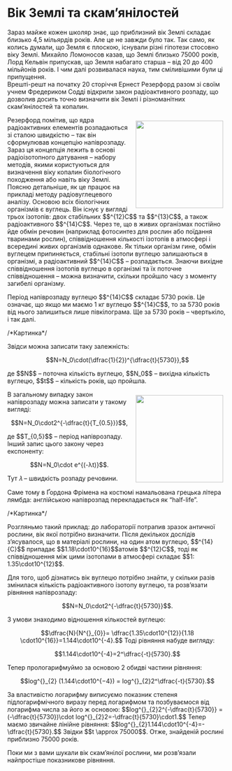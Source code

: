 # Вік Землі та скам’янілостей

Зараз майже кожен школяр знає, що приблизний вік Землі складає близько 4,5 мільярдів років. Але це не завжди було так. Так само, як колись думали, що Земля є плоскою, існували різні гіпотези стосовно віку Землі. Михайло Ломоносов казав, що Землі близько 75000 років, Лорд Кельвін припускав, що Земля набагато старша – від 20 до 400 мільйонів років. І чим далі розвивалася наука, тим сміливішими були ці припущення.     
Врешті-решт на початку 20 сторіччя Ернест Резерфорд разом зі своїм учнем Фредериком Содді відкрили закон радіоактивного розпаду, що дозволив досить точно визначити вік Землі і різноманітних скам’янілостей та копалин. 
<p><img src="Ernest_Rutherford_LOC.jpg" width="200" height="200" align="right" vspace="10" hspace="10">
  
<p>Резерфорд помітив, що ядра радіоактивних елементів розпадаються зі сталою швидкістю – так він сформулював концепцію напіврозпаду. Зараз ця концепція лежить в основі радіоізотопного датування – набору методів, якими користуються для визначення віку копалин біологічного походження або навіть віку Землі. Поясню детальніше, як це працює на прикладі методу радіовуглецевого аналізу. Основою всіх біологічних організмів є вуглець. Він існує у вигляді трьох ізотопів: двох стабільних $$^{12}C$$ та $$^{13}C$$, а також радіоактивного $$^{14}C$$. Через те, що в живих організмах постійно йде обмін речовин (наприклад фотосинтез для рослин або поїдання тваринами рослин), співвідношення кількості ізотопів в атмосфері і всередині живих організмів однакове. Як тільки організм гине, обмін вуглецем припиняється, стабільні ізотопи вуглецю залишаються в організмі, а радіоактивний $$^{14}C$$ – розпадається. Знаючи вихідне співвідношення ізотопів вуглецю в організмі та їх поточне співвідношення – можна визначити, скільки пройшло часу з моменту загибелі організму.<p>         
Період напіврозпаду вуглецю $$^{14}C$$ складає 5730 років. Це означає, що якщо ми маємо 1 кг вуглецю $$^{14}C$$, то за 5730 років від нього залишиться лише півкілограма. Ще за 5730 років – чвертькіло, і так далі.       
<p>/*Картинка*/</p>
Звідси можна записати таку залежність:
<p align="center">$$N=N_0\cdot(\dfrac{1}{2})^{\dfrac{t}{5730}},$$</p>
де $$N$$ – поточна кількість вуглецю, $$N_0$$ – вихідна кількість вуглецю, $$t$$ – кількість років, що пройшла.
<p><img src="91.jpg" width="200" height="200" align="right" vspace="10" hspace="10">


В загальному випадку закон напіврозпаду можна записати у такому вигляді:
<p align="center">$$N=N_0\cdot2^{-\dfrac{t}{T_{0.5}}}$$,</p> де $$T_{0,5}$$ – період напіврозпаду.  
Інший запис цього закону через експоненту:
<p align="center">$$N=N_0\cdot e^{(-λt)}$$.</p>     
Тут 𝜆 – швидкість розпаду речовини.        
<p>Саме тому в Ґордона Фрімена на костюмі намальована грецька літера лямбда: англійською напіврозпад перекладається як “half-life”.<p>
<p>/*Картинка*/</p>
Розгляньмо такий приклад: до лабораторії потрапив зразок античної рослини, вік якої потрібно визначити. Після декількох дослідів з’ясувалося, що в матеріалі рослини, на один атом вуглецю, $$^{14}{C}$$ припадає $$1.18\cdot10^{16}$$атомів $$^{12}C$$, тоді як співвідношення між цими ізотопами в
атмосфері складає $$1: 1.35\cdot10^{12}$$.
<p>Для того, щоб дізнатись вік вуглецю потрібно знайти, у скільки разів змінилася кількість радіоактивного ізотопу вуглецю, та розв’язати рівняння напіврозпаду:
<p align="center">$$N=N_0\cdot2^{-\dfrac{t}{5730}}$$.<p>
З умови знаходимо відношення кількостей вуглецю:
<p align="center">$$\dfrac{N}{N^{}_{0}}= \dfrac{1.35\cdot10^{12}}{1.18 \cdot10^{16}}=1.144\cdot10^{-4}.$$<p.>      
Тоді рівняння набуде вигляду:       
<p align="center">$$1.144\cdot10^{-4}=2^\dfrac{-t}{5730}.$$<p>   
Тепер прологарифмуймо за основою 2 обидві частини рівняння:     <p align="center">$$log^{}_{2} (1.144\cdot10^{−4}) = log^{}_{2}2^\dfrac{-t}{5730}.$$<p>       
За властивістю логарифму виписуємо показник степеня підлогарифмічного виразу перед логарифмом та позбуваємося від логарифма числа за його ж основою:   
$$log^{}_{2}2^{-\dfrac{t}{5730}} = (-\dfrac{t}{5730})\cdot log^{}_{2}2=-\dfrac{t}{5730}\cdot1.$$      
Тепер маємо звичайне лінійне рівняння:      
$$log^{}_{2}1.144\cdot10^{-4}=-\dfrac{t}{5730}.$$     
Звідки $$t \approx 75000$$. Отже, знайденій рослині приблизно 75000 років.
<p>Поки ми з вами шукали вік скам’янілої рослини, ми розв’язали найпростіше показникове рівняння.<p>